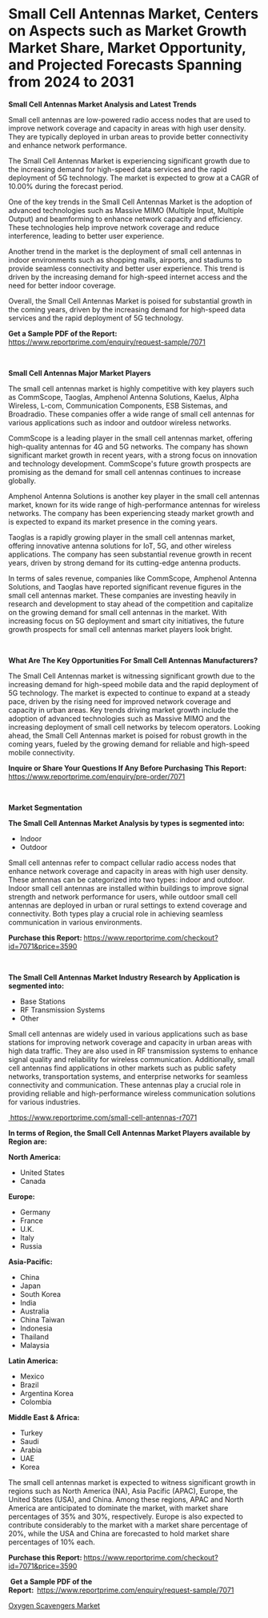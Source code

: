 <p><h1>Small Cell Antennas Market, Centers on Aspects such as Market Growth Market Share, Market Opportunity, and Projected Forecasts Spanning from 2024 to 2031</h1></p><p><strong>Small Cell Antennas Market Analysis and Latest Trends</strong></p>
<p><p>Small cell antennas are low-powered radio access nodes that are used to improve network coverage and capacity in areas with high user density. They are typically deployed in urban areas to provide better connectivity and enhance network performance.</p><p>The Small Cell Antennas Market is experiencing significant growth due to the increasing demand for high-speed data services and the rapid deployment of 5G technology. The market is expected to grow at a CAGR of 10.00% during the forecast period.</p><p>One of the key trends in the Small Cell Antennas Market is the adoption of advanced technologies such as Massive MIMO (Multiple Input, Multiple Output) and beamforming to enhance network capacity and efficiency. These technologies help improve network coverage and reduce interference, leading to better user experience.</p><p>Another trend in the market is the deployment of small cell antennas in indoor environments such as shopping malls, airports, and stadiums to provide seamless connectivity and better user experience. This trend is driven by the increasing demand for high-speed internet access and the need for better indoor coverage.</p><p>Overall, the Small Cell Antennas Market is poised for substantial growth in the coming years, driven by the increasing demand for high-speed data services and the rapid deployment of 5G technology.</p></p>
<p><strong>Get a Sample PDF of the Report:&nbsp;</strong> <a href="https://www.reportprime.com/enquiry/request-sample/7071">https://www.reportprime.com/enquiry/request-sample/7071</a></p>
<p>&nbsp;</p>
<p><strong>Small Cell Antennas Major Market Players</strong></p>
<p><p>The small cell antennas market is highly competitive with key players such as CommScope, Taoglas, Amphenol Antenna Solutions, Kaelus, Alpha Wireless, L-com, Communication Components, ESB Sistemas, and Broadradio. These companies offer a wide range of small cell antennas for various applications such as indoor and outdoor wireless networks.</p><p>CommScope is a leading player in the small cell antennas market, offering high-quality antennas for 4G and 5G networks. The company has shown significant market growth in recent years, with a strong focus on innovation and technology development. CommScope's future growth prospects are promising as the demand for small cell antennas continues to increase globally.</p><p>Amphenol Antenna Solutions is another key player in the small cell antennas market, known for its wide range of high-performance antennas for wireless networks. The company has been experiencing steady market growth and is expected to expand its market presence in the coming years.</p><p>Taoglas is a rapidly growing player in the small cell antennas market, offering innovative antenna solutions for IoT, 5G, and other wireless applications. The company has seen substantial revenue growth in recent years, driven by strong demand for its cutting-edge antenna products.</p><p>In terms of sales revenue, companies like CommScope, Amphenol Antenna Solutions, and Taoglas have reported significant revenue figures in the small cell antennas market. These companies are investing heavily in research and development to stay ahead of the competition and capitalize on the growing demand for small cell antennas in the market. With increasing focus on 5G deployment and smart city initiatives, the future growth prospects for small cell antennas market players look bright.</p></p>
<p>&nbsp;</p>
<p><strong>What Are The Key Opportunities For Small Cell Antennas Manufacturers?</strong></p>
<p><p>The Small Cell Antennas market is witnessing significant growth due to the increasing demand for high-speed mobile data and the rapid deployment of 5G technology. The market is expected to continue to expand at a steady pace, driven by the rising need for improved network coverage and capacity in urban areas. Key trends driving market growth include the adoption of advanced technologies such as Massive MIMO and the increasing deployment of small cell networks by telecom operators. Looking ahead, the Small Cell Antennas market is poised for robust growth in the coming years, fueled by the growing demand for reliable and high-speed mobile connectivity.</p></p>
<p><strong>Inquire or Share Your Questions If Any Before Purchasing This Report:</strong> <a href="https://www.reportprime.com/enquiry/pre-order/7071">https://www.reportprime.com/enquiry/pre-order/7071</a></p>
<p>&nbsp;</p>
<p><strong>Market Segmentation</strong></p>
<p><strong>The Small Cell Antennas Market Analysis by types is segmented into:</strong></p>
<p><ul><li>Indoor</li><li>Outdoor</li></ul></p>
<p><p>Small cell antennas refer to compact cellular radio access nodes that enhance network coverage and capacity in areas with high user density. These antennas can be categorized into two types: indoor and outdoor. Indoor small cell antennas are installed within buildings to improve signal strength and network performance for users, while outdoor small cell antennas are deployed in urban or rural settings to extend coverage and connectivity. Both types play a crucial role in achieving seamless communication in various environments.</p></p>
<p><strong>Purchase this Report:&nbsp;</strong><a href="https://www.reportprime.com/checkout?id=7071&price=3590">https://www.reportprime.com/checkout?id=7071&price=3590</a></p>
<p>&nbsp;</p>
<p><strong>The Small Cell Antennas Market Industry Research by Application is segmented into:</strong></p>
<p><ul><li>Base Stations</li><li>RF Transmission Systems</li><li>Other</li></ul></p>
<p><p>Small cell antennas are widely used in various applications such as base stations for improving network coverage and capacity in urban areas with high data traffic. They are also used in RF transmission systems to enhance signal quality and reliability for wireless communication. Additionally, small cell antennas find applications in other markets such as public safety networks, transportation systems, and enterprise networks for seamless connectivity and communication. These antennas play a crucial role in providing reliable and high-performance wireless communication solutions for various industries.</p></p>
<p><a href="https://www.reportprime.com/small-cell-antennas-r7071">&nbsp;https://www.reportprime.com/small-cell-antennas-r7071</a></p>
<p><strong>In terms of Region, the Small Cell Antennas Market Players available by Region are:</strong></p>
<p>
    <p> <strong> North America: </strong>
        <ul>
            <li>United States</li>
            <li>Canada</li>
        </ul>
        </p> 
    <p> <strong> Europe: </strong>
        <ul>
            <li>Germany</li>
            <li>France</li>
            <li>U.K.</li>
            <li>Italy</li>
            <li>Russia</li>
        </ul>
        </p> 
    <p> <strong> Asia-Pacific: </strong>
        <ul>
            <li>China</li>
            <li>Japan</li>
            <li>South Korea</li>
            <li>India</li>
            <li>Australia</li>
            <li>China Taiwan</li>
            <li>Indonesia</li>
            <li>Thailand</li>
            <li>Malaysia</li>
        </ul>
        </p> 
    <p> <strong> Latin America: </strong>
        <ul>
            <li>Mexico</li>
            <li>Brazil</li>
            <li>Argentina Korea</li>
            <li>Colombia</li>
        </ul>
        </p> 
    <p> <strong> Middle East & Africa: </strong>
        <ul>
            <li>Turkey</li>
            <li>Saudi</li>
            <li>Arabia</li>
            <li>UAE</li>
            <li>Korea</li>
        </ul>
    </p>
    </p>
<p><p>The small cell antennas market is expected to witness significant growth in regions such as North America (NA), Asia Pacific (APAC), Europe, the United States (USA), and China. Among these regions, APAC and North America are anticipated to dominate the market, with market share percentages of 35% and 30%, respectively. Europe is also expected to contribute considerably to the market with a market share percentage of 20%, while the USA and China are forecasted to hold market share percentages of 10% each.</p></p>
<p><strong>Purchase this Report: </strong><a href="https://www.reportprime.com/checkout?id=7071&price=3590">https://www.reportprime.com/checkout?id=7071&price=3590</a></p>
<p>&nbsp;<strong>Get a Sample PDF of the Report:&nbsp;&nbsp;</strong><a href="https://www.reportprime.com/enquiry/request-sample/7071">https://www.reportprime.com/enquiry/request-sample/7071</a></p>
<p><strong></strong></p>
<p><p><a href="https://natural-crush-b99.notion.site/Oxygen-Scavengers-Market-Provides-a-Comprehensive-Analysis-Including-a-Macro-Overview-of-the-Market--005fa9f821074496975f197f8b5336c0">Oxygen Scavengers Market</a></p></p>